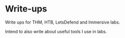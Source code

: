 # Write-ups

Write ups for THM, HTB, LetsDefend and Immersive labs.

Intend to also write about useful tools I use in labs.
